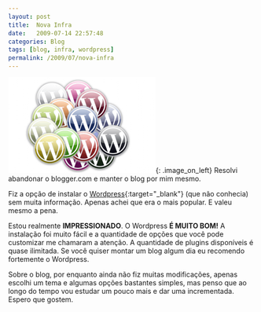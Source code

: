```yaml
---
layout: post
title:  Nova Infra
date:   2009-07-14 22:57:48
categories: Blog
tags: [blog, infra, wordpress]
permalink: /2009/07/nova-infra
---
```


![wordpress](/assets/images/2009/wordpressicons.png){: .image_on_left} Resolvi abandonar o blogger.com e manter o blog por mim mesmo.

Fiz a opção de instalar o [Wordpress][wordpress]{:target="_blank"} (que não conhecia) sem muita informação. Apenas achei que era o mais popular. E valeu mesmo a pena.

Estou realmente **IMPRESSIONADO**. O Wordpress **É MUITO BOM!** A instalação foi muito fácil e a quantidade de opções que você pode customizar me chamaram a atenção. A quantidade de plugins disponíveis é quase ilimitada. Se você quiser montar um blog algum dia eu recomendo fortemente o Wordpress.

Sobre o blog, por enquanto ainda não fiz muitas modificações, apenas escolhi um tema e algumas opções bastantes simples, mas penso que ao longo do tempo vou estudar um pouco mais e dar uma incrementada. Espero que gostem.

[wordpress]: https://wordpress.org/